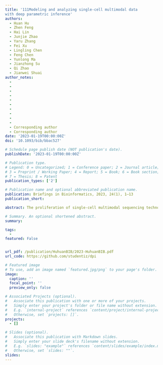 ```yaml
---
title: '111Modeling and analyzing single-cell multimodal data
with deep parametric inference'
authors:
  - Huan Hu
  - Zhen Feng
  - Hai Lin
  - Junjie Zhao
  - Yaru Zhang
  - Fei Xu
  - Lingling Chen
  - Feng Chen
  - Yunlong Ma
  - Jianzhong Su
  - Qi Zhao
  - Jianwei Shuai
author_notes:
  -  
  -  
  -  
  -  
  -  
  -  
  -  
  -  
  -  
  -  
  - Corresponding author
  - Corresponding author
date: '2023-01-19T00:00:00Z'
doi: '10.1093/bib/bbac527'

# Schedule page publish date (NOT publication's date).
publishDate: '2023-01-19T00:00:00Z'

# Publication type.
# Legend: 0 = Uncategorized; 1 = Conference paper; 2 = Journal article;
# 3 = Preprint / Working Paper; 4 = Report; 5 = Book; 6 = Book section;
# 7 = Thesis; 8 = Patent
publication_types: ['2']

# Publication name and optional abbreviated publication name.
publication: Briefings in Bioinformatics, 2023, 24(1), 1–13
publication_short: 

abstract: The proliferation of single-cell multimodal sequencing technologies has enabled us to understand cellular heterogeneity with multiple views, providing novel and actionable biological insights into the disease-driving mechanisms. Here, we propose a comprehensive end-to-end single-cell multimodal analysis framework named Deep Parametric Inference (DPI). DPI transforms single-cell multimodal data into a multimodal parameter space by inferring individual modal parameters. Analysis of cord blood mononuclear cells (CBMC) reveals that the multimodal parameter space can characterize the heterogeneity of cells more comprehensively than individual modalities. Furthermore, comparisons with the state-of-the-art methods on multiple datasets show that DPI has superior performance. Additionally, DPI can reference and query cell types without batch effects. As a result, DPI can successfully analyze the progression of COVID-19 disease in peripheral blood mononuclear cells (PBMC). Notably, we further propose a cell state vector field and analyze the transformation pattern of bone marrow cells (BMC) states. In conclusion, DPI is a powerful single-cell multimodal analysis framework that can provide new biological insights into biomedical researchers.

# Summary. An optional shortened abstract.
summary: 

tags:
  - 
featured: False


url_pdf: /publication/HuhuanBIB/2023-HuhuanBIB.pdf
url_code: https://github.com/studentiz/dpi

# Featured image
# To use, add an image named `featured.jpg/png` to your page's folder.
image:
  caption: ''
  focal_point: ''
  preview_only: false

# Associated Projects (optional).
#   Associate this publication with one or more of your projects.
#   Simply enter your project's folder or file name without extension.
#   E.g. `internal-project` references `content/project/internal-project/index.md`.
#   Otherwise, set `projects: []`.
projects:
  - []

# Slides (optional).
#   Associate this publication with Markdown slides.
#   Simply enter your slide deck's filename without extension.
#   E.g. `slides: "example"` references `content/slides/example/index.md`.
#   Otherwise, set `slides: ""`.
slides:
---
```



